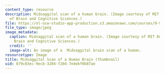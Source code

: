 ```yaml
---
content_type: resource
description: Midsaggital scan of a human brain. (Image courtesy of MIT Department
  of Brain and Cognitive Sciences.)
file: https://ol-ocw-studio-app-production.s3.amazonaws.com/courses/9-95-a-research-topics-in-neuroscience-january-iap-2003/879c03ec9ecb3284f2047e4ebf0b87ae_9-95aiap03-th.jpg
file_type: image/jpeg
image_metadata:
  caption: Midsaggital scan of a human brain. (Image courtesy of MIT Department of
    Brain and Cognitive Sciences.)
  credit: ''
  image-alt: An image of a  Midsaggital brain scan of a human.
resourcetype: Image
title: Midsaggital Scan of a Human Brain (thumbnail)
uid: 879c03ec-9ecb-3284-f204-7e4ebf0b87ae
---
```


